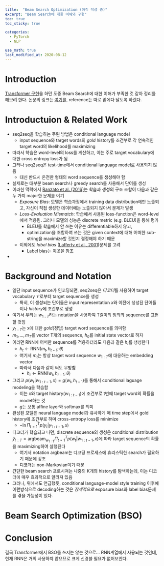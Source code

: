```yaml
---
title:  "Beam Search Optimization (아직 작성 중)"
excerpt: "Beam Search에 대한 이해와 구현"
toc: true
toc_sticky: true

categories:
  - PyTorch
  - NLP

use_math: true
last_modified_at: 2020-08-12
---
```


# Introduction

[Transformer 구현](https://inhyeokyoo.github.io/pytorch/nlp/NLP-Transformer-Impl-Issues/)을 하던 도중 Beam Search에 대한 이해가 부족한 것 같아 정리를 해보려 한다.
논문의 링크는 [여기](https://arxiv.org/pdf/1606.02960.pdf)를, reference는 따로 밑에다 달도록 하겠다.

# Introductuion & Related Work

- seq2seq을 학습하는 주된 방법은 conditional language model
    - input sequence와 target words의 *gold* history를 조건부로 각 연속적인 target word의 likelihood를 maximizing
- 따라서 학습은 word-level의 loss를 계산하고, 이는 주로 target vocabulary에 대한 cross entropy loss가 됨
- 그러나 seq2seq은 test-time에서 conditional language model로 사용되지 않음
    - 대신 반드시 온전한 형태의 word sequence를 생성해야 함
- 실제로는 대부분 beam search나 greedy search를 사용해서 단어를 생성
- 이러한 맥락에서 [Ranzato et al. (2016)](https://arxiv.org/abs/1511.06732)는 학습과 생성의 구조 조합이 다음과 같은 두 가지 major한 문제를 야기
    - *Exposure Bias*: 모델은 학습과정에서 training data distribution에만 노출되고, 자신이 직접 생성한 데이터에는 노출되지 않아서 문제가 발생
    - *Loss-Evaluation  Mismatch*: 학습에서 사용된 loss-function은 word-level에서 적용됨. 그러나 모델의 성능은 discrete metric (e.g. BLEU)을 통해 평가
        - BLEU를 학습에서 안 쓰는 이유는 differentiable하지 않고,
        - optimization을 조합하여 쓰는 것은 given context에 대해 어떠한 sub-string을 maximize할 것인지 결정해야 하기 때문
    - 이외에도 *label bias* ([Lafferty et al.,  2001](https://repository.upenn.edu/cgi/viewcontent.cgi?article=1162&context=cis_papers))문제를 고려
        - Label bias는 [이곳](https://www.quantumdl.com/entry/Endtoend-Sequence-Labeling-via-Bidirectional-LSTMCNNsCRF)을 참조
- 

# Background and Notation

- 일단 input sequence가 인코딩되면, seq2seq은 *디코더*를 사용하여 target vocabulary $\mathcal V$로부터 target sequence를 생성
    - 특히, 이 생성되는 단어들은 input representation $x$와 이전에 생성된 단어들이나 *history*에 조건부로 생성
- 여기서 우리는 $w_{1:T}$라는 notation을 사용하여 T길이의 임의의 sequence를 표현할 것임
- $y_{1:T}$는 x에 대한 *gold*(정답) target word sequence를 의미함
- $m_1, ..., m_T$를 vector T개의 sequence, $h_0$를 initial state vector로 하자
- 이러면 RNN에 어떠한 sequence를 적용하더라도 다음과 같은 $h_t$를 생성한다
    - $h_t \leftarrow \textrm{RNN}(m_t, h_{t-1}; \theta)$
    - 여기서 $m_t$는 항상 target word sequence $w_{1:T}$에 대응하는 embedding vector
    - 따라서 다음과 같이 써도 무방함
        - $h_t \leftarrow \textrm{RNN}(w_t, h_{t-1}; \theta)$
- 그리고 $p(w_t \rvert w_{1:t-1}, x) = g(w_t, h_{t-1})$를 통해서 conditional laguage modeling을 학습함
    - 이는 $x$와 target history($w_{1:t-1}$)에 조건부로 t번째 target word의 확률을 model하는 것
    - $g$는 보통 affine layer와 softmax를 의미
- 완성된 모델은 neural language model과 유사하게 매 time step에서 gold history에 조건부로 하며 cross-entropy loss를 minimize
    - $- \ln \Pi^T_{t=1} p(y_t \rvert y_{1:t-1}, x)$
- 디코더가 학습되고 나면, discrete sequence의 생성은 conditional distribution $\hat y_{1:T} = \mathrm{argbeam_{w _{1:T}} } \Pi^T _{t=1} p(w_t \rvert w _{1:t-1}, x)$에 따라 target sequence의 확률을 maximizing하여 실행된다
    - 여기서 notation $\textrm{argbeam}$는 디코딩 프로세스에 휴리스틱한 search가 필요하기 때문에 강조
    - 디코더는 non-Markovian이기 때문
- 간단한 beam search 프로시져는 나중의 K개의 history를 탐색하는데, 이는 디코더에 매우 효과적으로 알려져 있음
- 그러나, 위에서도 언급했듯, conditional language-model style training 이후에 이런방식으로 decoding하는 것은 *잠재적으로* exposure bias와 label bias문제를 겪을 가능성이 있다.

# Beam Search Optimization (BSO)

# Conclusion

결국 Transformer에서 BSO를 쓰지는 않는 것으로... RNN계열에서 사용되는 것인데, 현재 RNN은 거의 사용하지 않으므로 크게 신경쓸 필요가 없어보인다.